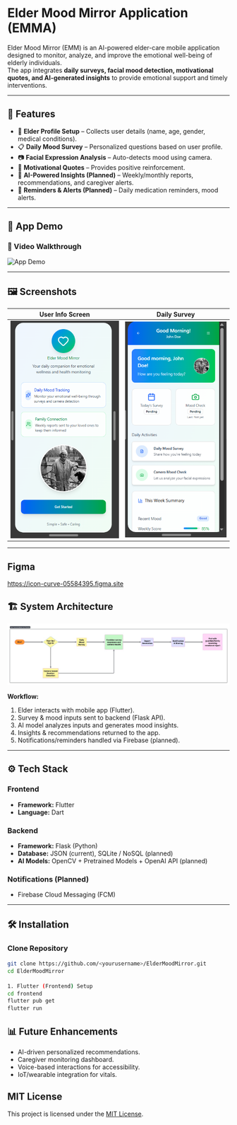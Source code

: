 # Elder Mood Mirror Application (EMMA)  

Elder Mood Mirror (EMM) is an AI-powered elder-care mobile application designed to monitor, analyze, and improve the emotional well-being of elderly individuals.  
The app integrates **daily surveys, facial mood detection, motivational quotes, and AI-generated insights** to provide emotional support and timely interventions.  

---

## 🚀 Features  
- 👤 **Elder Profile Setup** – Collects user details (name, age, gender, medical conditions).  
- 📋 **Daily Mood Survey** – Personalized questions based on user profile.  
- 📷 **Facial Expression Analysis** – Auto-detects mood using camera.  
- 💬 **Motivational Quotes** – Provides positive reinforcement.  
- 🤖 **AI-Powered Insights (Planned)** – Weekly/monthly reports, recommendations, and caregiver alerts.  
- 🔔 **Reminders & Alerts (Planned)** – Daily medication reminders, mood alerts.  

---

## 📱 App Demo  

### 🎥 Video Walkthrough  
![App Demo](ElderMoodMirror.gif)  
 
---

## 🖼️ Screenshots  

| User Info Screen | Daily Survey | 
|------------------|--------------|
| ![User Info](Screenshot%202025-09-09%20235644.png) | ![Survey](Screenshot%202025-09-10%20000058.png) |

---

## Figma 
https://icon-curve-05584395.figma.site

## 🏗️ System Architecture  

![System Architecture](WhatsApp%20Image%202025-09-10%20at%2020.54.41_2b8d6c60.jpg)  

**Workflow:**  
1. Elder interacts with mobile app (Flutter).  
2. Survey & mood inputs sent to backend (Flask API).  
3. AI model analyzes inputs and generates mood insights.  
4. Insights & recommendations returned to the app.  
5. Notifications/reminders handled via Firebase (planned).  

---

## ⚙️ Tech Stack  

### Frontend  
- **Framework:** Flutter  
- **Language:** Dart  

### Backend  
- **Framework:** Flask (Python)  
- **Database:** JSON (current), SQLite / NoSQL (planned)  
- **AI Models:** OpenCV + Pretrained Models + OpenAI API (planned)  

### Notifications (Planned)  
- Firebase Cloud Messaging (FCM)  

---

## 🛠️ Installation  

### Clone Repository  
```bash
git clone https://github.com/<yourusername>/ElderMoodMirror.git
cd ElderMoodMirror

1. Flutter (Frontend) Setup
cd frontend
flutter pub get
flutter run

```

## 📊 Future Enhancements

- AI-driven personalized recommendations.
- Caregiver monitoring dashboard.
- Voice-based interactions for accessibility.
- IoT/wearable integration for vitals.


## MIT License

This project is licensed under the [MIT License](LICENSE).


